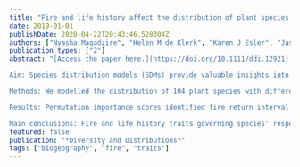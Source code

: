 ```yaml
---
title: "Fire and life history affect the distribution of plant species in a biodiversity hotspot"
date: 2019-01-01
publishDate: 2020-04-22T20:43:46.528304Z
authors: ["Nyasha Magadzire", "Helen M de Klerk", "Karen J Esler", "Jasper A Slingsby"]
publication_types: ["2"]
abstract: "[Access the paper here.](https://doi.org/10.1111/ddi.12921) 

Aim: Species distribution models (SDMs) provide valuable insights into species--environment relationships and potential climate change impacts on diversity. Most SDMs do not account for the role of natural disturbance regimes such as fire in determining current and future species distributions, or how species traits mediate their response to these stressors. Here, we investigate the importance of fire in determining the distributions of species in fire‐prone fynbos vegetation, and how this varies in relation to different life history traits (growth form and fire‐response strategy). Location Cape Floristic Region, South Africa. 

Methods: We modelled the distribution of 104 plant species with different life history traits, using Maxent. The model included five climatic variables, one edaphic and one fire variable. Post hoc analyses of model output and permutation procedures were conducted to assess variable importance across different life history traits. We accounted for phylogenetic autocorrelation using sister species comparisons. 

Results: Permutation importance scores identified fire return interval as a major determinant of fynbos species' distributions. Linear mixed effect analyses revealed that seeder species were significantly more sensitive to fire than resprouters. Coefficients from the (linear) response curves of the different predictors indicated that the occurrence of species across all life histories was negatively associated with longer fire return intervals. 

Main conclusions: Fire and life history traits governing species' response to fire are key factors determining species distributions in our study system. SDMs that ignore the role of fire in driving species distributions, and how this varies across different life history types, compromise our ability to understand species--environment relationships in fire‐prone ecosystems. There is great need for better spatial data describing historical, current and future fire regimes and for models that can incorporate different responses based on species life histories, to improve vulnerability assessments for fire‐prone ecosystems."
featured: false
publication: "*Diversity and Distributions*"
tags: ["biogeography", "fire", "traits"]
---
```


